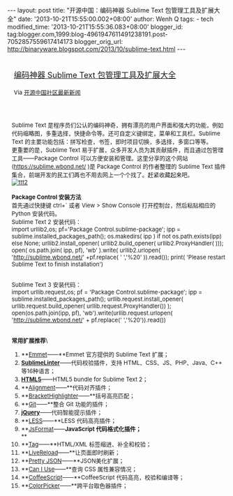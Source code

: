 --- layout: post title: "开源中国：编码神器 Sublime Text
包管理工具及扩展大全" date: '2013-10-21T15:55:00.002+08:00' author: Wenh
Q tags: - tech modified\_time: '2013-10-21T15:55:36.083+08:00'
blogger\_id:
tag:blogger.com,1999:blog-4961947611491238191.post-7052857559617414173
blogger\_orig\_url:
http://binaryware.blogspot.com/2013/10/sublime-text.html ---
<div style="margin: 10px; padding: 5px;">

<div style="font-size: 18px;">

[编码神器 Sublime Text
包管理工具及扩展大全](http://www.oschina.net/news/45219/sublime-text-package-manager)

</div>

<div style="font-size: 13px;">

Via [开源中国社区最新新闻](http://www.oschina.net/?from=rss)

</div>

</div>

<div style="font-size: 13px; padding: 15px 0 10px 10px;">

Sublime Text
是程序员们公认的编码神奇，拥有漂亮的用户界面和强大的功能，例如代码缩略图，多重选择，快捷命令等。还可自定义键绑定，菜单和工具栏。Sublime
Text 的主要功能包括：拼写检查，书签，即时项目切换，多选择，多窗口等等。\
更重要的是，Sublime Text
易于扩展，众多开发人员为其贡献插件，而且通过包管理工具——Package Control
可以方便安装和管理。这里分享的这个网站(<https://sublime.wbond.net/> )是
Package Control 的作者整理的 Sublime Text
插件集合，前端开发的民工们再也不用去网上一个个找了。赶紧收藏起来吧。\
[![ttt2](http://static.oschina.net/uploads/img/201310/21071720_X609.jpg)](http://cdn2.jobbole.com/2013/10/ttt2.jpg "编码神器 Sublime Text 包管理工具及扩展大全")\
\
**Package Control 安装方法**\
首先通过快捷键 ctrl+\` 或者 View &gt; Show Console
打开控制台，然后粘贴相应的 Python 安装代码。\
Sublime Text 2 安装代码：\
    import urllib2,os;   pf='Package Control.sublime-package';   ipp = sublime.installed_packages_path();   os.makedirs( ipp ) if not os.path.exists(ipp) else None;   urllib2.install_opener( urllib2.build_opener( urllib2.ProxyHandler( )));   open( os.path.join( ipp, pf), 'wb' ).write( urllib2.urlopen( 'http://sublime.wbond.net/' +pf.replace( ' ','%20' )).read());   print( 'Please restart Sublime Text to finish installation')

\
Sublime Text 3 安装代码：\
    import urllib.request,os;   pf = 'Package Control.sublime-package';   ipp = sublime.installed_packages_path();   urllib.request.install_opener( urllib.request.build_opener( urllib.request.ProxyHandler()) );   open(os.path.join(ipp, pf), 'wb').write(urllib.request.urlopen( 'http://sublime.wbond.net/' + pf.replace(' ','%20')).read())

\
**常用扩展推荐**\
1.  **[Emmet](https://sublime.wbond.net/packages/Emmet)——**Emmet
    官方提供的 Sublime Text 扩展；
2.  [**Sublime​Linter**](http://github.com/SublimeLinter/SublimeLinter)——代码校验插件，支持
    HTML、CSS、JS、PHP、Java、C++ 等16种语言；
3.  [**HTML5**](https://github.com/mrmartineau/HTML5)——HTML5 bundle for
    Sublime Text 2；
4.  **[Alignment](https://sublime.wbond.net/packages/Alignment)——**代码对齐插件；
5.  **[Bracket​Highlighter](https://sublime.wbond.net/packages/BracketHighlighter)——**括号高亮匹配；
6.  **[Git](https://sublime.wbond.net/packages/Git)——**整合 Git
    功能的插件；
7.  [**jQuery**](https://sublime.wbond.net/packages/jQuery)——代码智能提示插件；
8.  **[LESS](https://sublime.wbond.net/packages/LESS)——**LESS
    代码高亮插件；
9.  **[Js​Format](https://sublime.wbond.net/packages/JsFormat)——**JavaScript
    代码格式化插件；**\
    **
10. **[Tag](https://sublime.wbond.net/packages/Tag)——**HTML/XML
    标签缩进、补全和校验；
11. **[LiveReload](https://sublime.wbond.net/packages/LiveReload)——**让页面即时刷新；
12. **[Pretty
    JSON](https://sublime.wbond.net/packages/Pretty%20JSON)——**JSON美化扩展；
13. **[Can I
    Use](https://sublime.wbond.net/packages/Can%20I%20Use)——**查询 CSS
    属性兼容情况；
14. **[Coffee​Script](https://sublime.wbond.net/packages/CoffeeScript)——**Coffee​Script
    代码高亮，校验和编译等；
15. **[Color​Picker](https://sublime.wbond.net/packages/ColorPicker)——**跨平台取色器插件；

</div>
